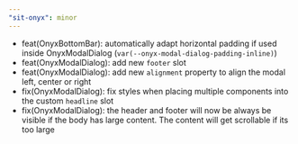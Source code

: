 ```yaml
---
"sit-onyx": minor
---
```


- feat(OnyxBottomBar): automatically adapt horizontal padding if used inside OnyxModalDialog (`var(--onyx-modal-dialog-padding-inline)`)
- feat(OnyxModalDialog): add new `footer` slot
- feat(OnyxModalDialog): add new `alignment` property to align the modal left, center or right
- fix(OnyxModalDialog): fix styles when placing multiple components into the custom `headline` slot
- fix(OnyxModalDialog): the header and footer will now be always be visible if the body has large content. The content will get scrollable if its too large
